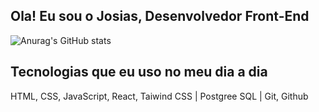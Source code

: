 ## Ola! Eu sou o Josias, Desenvolvedor Front-End

![Anurag's GitHub stats](https://github-readme-stats.vercel.app/api?username=Josias-T&theme=midnight-purple&show_icons=true)

## Tecnologias que eu uso no meu dia a dia 

HTML, CSS, JavaScript, React, Taiwind CSS | Postgree SQL | Git, Github
